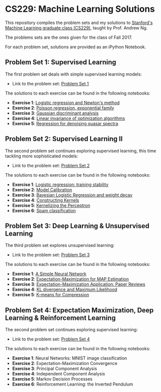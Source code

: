 # CS229: Machine Learning Solutions

This repository compiles the problem sets and my solutions to [Stanford's Machine Learning graduate class (CS229)](http://cs229.stanford.edu/), taught by Prof. Andrew Ng.

The problems sets are the ones given for the class of Fall 2017.

For each problem set, solutions are provided as an iPython Notebook.

## Problem Set 1: Supervised Learning

The first problem set deals with simple supervised learning models:

- Link to the problem set: [Problem Set 1](http://github.com/ccombier/CS229/blob/master/Problem1/ps1.pdf)

The solutions to each exercise can be found in the following notebooks:

- **Exercise 1**: [Logistic regression and Newton's method](http://github.com/ccombier/CS229/blob/master/Problem1/1_Logistic_Regression.ipynb)
- **Exercise 2**: [Poisson regression, exponential family](http://github.com/ccombier/CS229/blob/master/Problem1/2_Poisson_Regression.ipynb)
- **Exercise 3**: [Gaussian discriminant analysis](http://github.com/ccombier/CS229/blob/master/Problem1/3_Gaussian_Discriminant_Analysis.ipynb)
- **Exercise 4**: [Linear invariance of optimization algorithms](http://github.com/ccombier/CS229/blob/master/Problem1/4_Linear_Invariance.ipynb)
- **Exercise 5**: [Regression for denoising quasar spectra](http://github.com/ccombier/CS229/blob/master/Problem1/5_Quasar_Regression.ipynb)

## Problem Set 2: Supervised Learning II

The second problem set continues exploring supervised learning, this time tackling more sophisticated models:

- Link to the problem set: [Problem Set 2](http://github.com/ccombier/CS229/blob/master/Problem2/ps2.pdf)

The solutions to each exercise can be found in the following notebooks:

- **Exercise 1**: [Logistic regression: training stability](http://github.com/ccombier/CS229/blob/master/Problem2/1_Training_Stability.ipynb)
- **Exercise 2**: [Model Calibration](http://github.com/ccombier/CS229/blob/master/Problem2/2_Model_Calibration.ipynb)
- **Exercise 3**: [Bayesian Logistic Regression and weight decay](http://github.com/ccombier/CS229/blob/master/Problem2/3_Bayesian_Logistic_Regression.ipynb)
- **Exercise 4**: [Constructing Kernels](http://github.com/ccombier/CS229/blob/master/Problem2/4_Constructing_Kernels.ipynb)
- **Exercise 5**: [Kernelizing the Perceptron](http://github.com/ccombier/CS229/blob/master/Problem2/5_Kernelizing_the_Perceptron.ipynb)
- **Exercise 6**: [Spam classification](http://github.com/ccombier/CS229/blob/master/Problem2/6_Spam_Classification.ipynb)

## Problem Set 3: Deep Learning & Unsupervised Learning

The third problem set explores unsupervised learning:

- Link to the problem set: [Problem Set 3](http://github.com/ccombier/CS229/blob/master/Problem3/ps3.pdf)

The solutions to each exercise can be found in the following notebooks:

- **Exercise 1**: [A Simple Neural Network](http://github.com/ccombier/CS229/blob/master/Problem3/1_Simple_Neural_Network.ipynb)
- **Exercise 2**: [Expectation-Maximization for MAP Estimation](http://github.com/ccombier/CS229/blob/master/Problem3/2_EM_for_MAP.ipynb)
- **Exercise 3**: [Expectation-Maximization Application: Paper Reviews](http://github.com/ccombier/CS229/blob/master/Problem3/3_EM_Application.ipynb)
- **Exercise 4**: [KL divergence and Maximum Likelihood](http://github.com/ccombier/CS229/blob/master/Problem3/4_KL_Divergence.ipynb)
- **Exercise 5**: [K-means for Compression](http://github.com/ccombier/CS229/blob/master/Problem3/5_K-means_for_Compression.ipynb)

## Problem Set 4: Expectation Maximization, Deep Learning & Reinforcement Learning

The second problem set continues exploring supervised learning:

- Link to the problem set: [Problem Set 4](http://github.com/ccombier/CS229/blob/master/Problem4/ps4.pdf)

The solutions to each exercise can be found in the following notebooks:

- **Exercise 1**: Neural Networks: MNIST image classification
- **Exercise 2**: Expectation-Maximization Convergence
- **Exercise 3**: Principal Component Analysis
- **Exercise 4**: Independent Component Analysis
- **Exercise 5**: Markov Decision Processes
- **Exercise 6**: Reinforcement Learning: the Inverted Pendulum